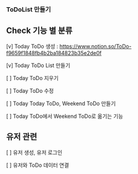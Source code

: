### ToDoList 만들기

## Check 기능 별 분류

[v] Today ToDo 생성 : https://www.notion.so/ToDo-f9659f1848fb4b2ba184823b35e2de0f

[v] Today ToDo List 만들기

[ ] Today ToDo 지우기

[ ] Today ToDo 수정

[ ] Today Today ToDo, Weekend ToDo 만들기

[ ] Today ToDo에서 Weekend ToDo로 옮기는 기능

## 유저 관련

[ ] 유저 생성, 유저 로그인

[ ] 유저와 ToDo 데이터 연결
